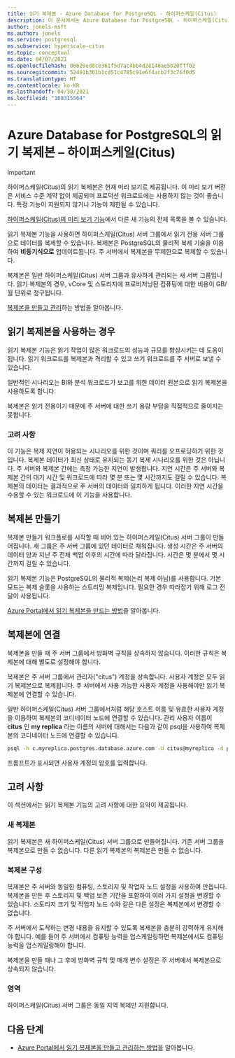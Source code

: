 ```yaml
---
title: 읽기 복제본 - Azure Database for PostgreSQL - 하이퍼스케일(Citus)
description: 이 문서에서는 Azure Database for PostgreSQL - 하이퍼스케일(Citus)의 읽기 복제본 기능을 설명합니다.
author: jonels-msft
ms.author: jonels
ms.service: postgresql
ms.subservice: hyperscale-citus
ms.topic: conceptual
ms.date: 04/07/2021
ms.openlocfilehash: 08629ed8ce361f5d7ac4bb4d2e148ae5b20fff02
ms.sourcegitcommit: 52491b361b1cd51c4785c91e6f4acb2f3c76f0d5
ms.translationtype: HT
ms.contentlocale: ko-KR
ms.lasthandoff: 04/30/2021
ms.locfileid: "108315564"
---
```

# <a name="read-replicas-in-azure-database-for-postgresql---hyperscale-citus"></a>Azure Database for PostgreSQL의 읽기 복제본 – 하이퍼스케일(Citus)

> [!IMPORTANT]
> 하이퍼스케일(Citus)의 읽기 복제본은 현재 미리 보기로 제공됩니다. 이 미리 보기 버전은 서비스 수준 계약 없이 제공되며 프로덕션 워크로드에는 사용하지 않는 것이 좋습니다. 특정 기능이 지원되지 않거나 기능이 제한될 수 있습니다.
>
> [하이퍼스케일(Citus)의 미리 보기 기능](hyperscale-preview-features.md)에서 다른 새 기능의 전체 목록을 볼 수 있습니다.

읽기 복제본 기능을 사용하면 하이퍼스케일(Citus) 서버 그룹에서 읽기 전용 서버 그룹으로 데이터를 복제할 수 있습니다. 복제본은 PostgreSQL의 물리적 복제 기술을 이용하여 **비동기식으로** 업데이트됩니다. 주 서버에서 복제본을 무제한으로 복제할 수 있습니다.

복제본은 일반 하이퍼스케일(Citus) 서버 그룹과 유사하게 관리되는 새 서버 그룹입니다. 읽기 복제본의 경우, vCore 및 스토리지에 프로비저닝된 컴퓨팅에 대한 비용이 GB/월 단위로 청구됩니다.

[복제본을 만들고 관리](howto-hyperscale-read-replicas-portal.md)하는 방법을 알아봅니다.

## <a name="when-to-use-a-read-replica"></a>읽기 복제본을 사용하는 경우

읽기 복제본 기능은 읽기 작업이 많은 워크로드의 성능과 규모를 향상시키는 데 도움이 됩니다. 읽기 워크로드를 복제본과 격리할 수 있고 쓰기 워크로드를 주 서버로 보낼 수 있습니다.

일반적인 시나리오는 BI와 분석 워크로드가 보고를 위한 데이터 원본으로 읽기 복제본을 사용하도록 합니다.

복제본은 읽기 전용이기 때문에 주 서버에 대한 쓰기 용량 부담을 직접적으로 줄이지는 못합니다.

### <a name="considerations"></a>고려 사항

이 기능은 복제 지연이 허용되는 시나리오를 위한 것이며 쿼리를 오프로딩하기 위한 것입니다. 복제본 데이터가 최신 상태로 유지되는 동기 복제 시나리오를 위한 것은 아닙니다. 주 서버와 복제본 간에는 측정 가능한 지연이 발생합니다. 지연 시간은 주 서버와 복제본 간의 대기 시간 및 워크로드에 따라 몇 분 또는 몇 시간까지도 걸릴 수 있습니다.  복제본의 데이터는 결과적으로 주 서버의 데이터와 일치하게 됩니다. 이러한 지연 시간을 수용할 수 있는 워크로드에 이 기능을 사용합니다. 

## <a name="create-a-replica"></a>복제본 만들기

복제본 만들기 워크플로를 시작할 때 비어 있는 하이퍼스케일(Citus) 서버 그룹이 만들어집니다. 새 그룹은 주 서버 그룹에 있던 데이터로 채워집니다. 생성 시간은 주 서버의 데이터 양과 지난 주 전체 백업 이후의 시간에 따라 달라집니다. 시간은 몇 분에서 몇 시간까지 걸릴 수 있습니다.

읽기 복제본 기능은 PostgreSQL의 물리적 복제(논리 복제 아님)를 사용합니다. 기본 모드는 복제 슬롯을 사용하는 스트리밍 복제입니다.
필요한 경우 따라잡기 위해 로그 전달이 사용됩니다.

[Azure Portal에서 읽기 복제본을 만드는 방법](howto-hyperscale-read-replicas-portal.md)을 알아봅니다.

## <a name="connect-to-a-replica"></a>복제본에 연결

복제본을 만들 때 주 서버 그룹에서 방화벽 규칙을 상속하지 않습니다. 이러한 규칙은 복제본에 대해 별도로 설정해야 합니다.

복제본은 주 서버 그룹에서 관리자("citus") 계정을 상속합니다.
사용자 계정은 모두 읽기 복제본으로 복제됩니다. 주 서버에서 사용 가능한 사용자 계정을 사용해야만 읽기 복제본에 연결할 수 있습니다.

일반 하이퍼스케일(Citus) 서버 그룹에서처럼 해당 호스트 이름 및 유효한 사용자 계정을 이용하여 복제본의 코디네이터 노드에 연결할 수 있습니다.
관리 사용자 이름이 **citus** 인 **my replica** 라는 이름의 서버에 대해서는 다음과 같이 psql을 사용하여 복제본의 코디네이터 노드에 연결할 수 있습니다.

```bash
psql -h c.myreplica.postgres.database.azure.com -U citus@myreplica -d postgres
```

프롬프트가 표시되면 사용자 계정의 암호를 입력합니다.

## <a name="considerations"></a>고려 사항

이 섹션에서는 읽기 복제본 기능의 고려 사항에 대한 요약이 제공됩니다.

### <a name="new-replicas"></a>새 복제본

읽기 복제본은 새 하이퍼스케일(Citus) 서버 그룹으로 만들어집니다. 기존 서버 그룹을 복제본으로 만들 수 없습니다. 다른 읽기 복제본의 복제본은 만들 수 없습니다.

### <a name="replica-configuration"></a>복제본 구성

복제본은 주 서버와 동일한 컴퓨팅, 스토리지 및 작업자 노드 설정을 사용하여 만듭니다. 복제본을 만든 후 스토리지 및 백업 보존 기간을 포함하여 여러 가지 설정을 변경할 수 있습니다. 스토리지 크기 및 작업자 노드 수와 같은 다른 설정은 복제본에서 변경할 수 없습니다.

주 서버에서 도착하는 변경 내용을 유지할 수 있도록 복제본을 충분히 강력하게 유지해야 합니다. 예를 들어 주 서버에서 컴퓨팅 능력을 업스케일링하면 복제본에서도 컴퓨팅 능력을 업스케일링해야 합니다.

복제본을 만들 때나 그 후에 방화벽 규칙 및 매개 변수 설정은 주 서버에서 복제본으로 상속되지 않습니다.

### <a name="regions"></a>영역

하이퍼스케일(Citus) 서버 그룹은 동일 지역 복제만 지원합니다.

## <a name="next-steps"></a>다음 단계

* [Azure Portal에서 읽기 복제본을 만들고 관리하는 방법](howto-hyperscale-read-replicas-portal.md)을 알아봅니다.
